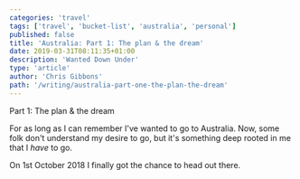 ```yaml
---
categories: 'travel'
tags: ['travel', 'bucket-list', 'australia', 'personal']
published: false
title: 'Australia: Part 1: The plan & the dream'
date: 2019-03-31T08:11:35+01:00
description: 'Wanted Down Under'
type: 'article'
author: 'Chris Gibbons'
path: '/writing/australia-part-one-the-plan-the-dream'
---
```


Part 1: The plan &amp; the dream

For as long as I can remember I've wanted to go to Australia. Now, some folk don't understand my desire to go, but it's something deep rooted in me that I _have_ to go.

On 1st October 2018 I finally got the chance to head out there.
